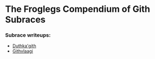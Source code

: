 # The Froglegs Compendium of Gith Subraces
### Subrace writeups:
 - [Duthka'gith](duthkagith.md)
 - [Githvlaagi](githvlaagi.md)